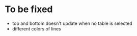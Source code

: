 # To be fixed

- top and bottom doesn't update when no table is selected
- different colors of lines
